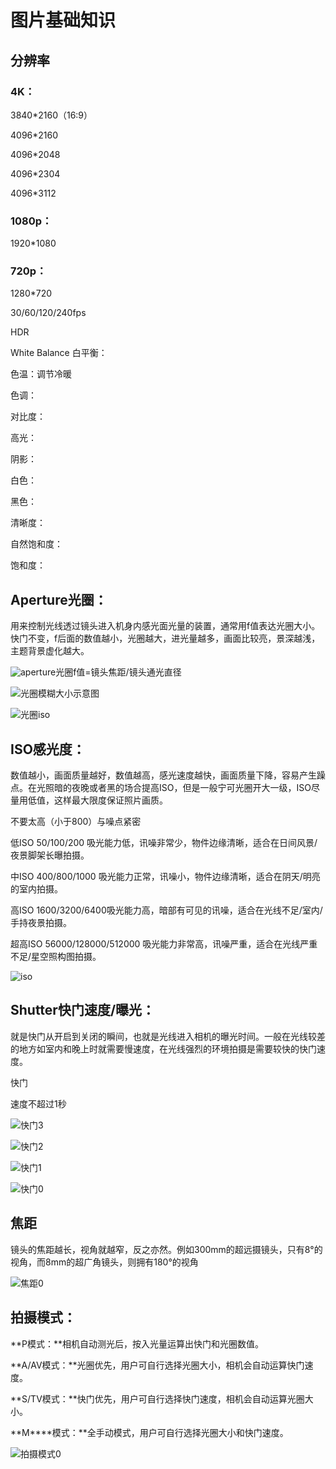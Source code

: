 # 图片基础知识



## 分辨率

### 4K：

3840*2160（16:9）

4096*2160

4096*2048

4096*2304

4096*3112



### 1080p：

1920*1080



### 720p：

1280*720



30/60/120/240fps



HDR

White Balance 白平衡：

色温：调节冷暖

色调：

对比度：

高光：

阴影：

白色：

黑色：

清晰度：

自然饱和度：

饱和度：



## **Aperture光圈**：

用来控制光线透过镜头进入机身内感光面光量的装置，通常用f值表达光圈大小。快门不变，f后面的数值越小，光圈越大，进光量越多，画面比较亮，景深越浅，主题背景虚化越大。

![aperture](./视频处理.ftd/aperture.JPG)光圈f值=镜头焦距/镜头通光直径

![光圈模糊大小示意图](./视频处理.ftd/光圈模糊大小示意图.JPG)



![光圈iso](./视频处理.ftd/光圈iso.jpeg)



## ISO感光度：

数值越小，画面质量越好，数值越高，感光速度越快，画面质量下降，容易产生躁点。在光照暗的夜晚或者黑的场合提高ISO，但是一般宁可光圈开大一级，ISO尽量用低值，这样最大限度保证照片画质。

不要太高（小于800）与噪点紧密

低ISO 50/100/200 吸光能力低，讯噪非常少，物件边缘清晰，适合在日间风景/夜景脚架长曝拍摄。

中ISO 400/800/1000 吸光能力正常，讯噪小，物件边缘清晰，适合在阴天/明亮的室内拍摄。

高ISO 1600/3200/6400吸光能力高，暗部有可见的讯噪，适合在光线不足/室内/手持夜景拍摄。

超高ISO 56000/128000/512000 吸光能力非常高，讯噪严重，适合在光线严重不足/星空照构图拍摄。

![iso](./视频处理.ftd/iso.JPG)



## **Shutter快门速度/曝光**：

就是快门从开启到关闭的瞬间，也就是光线进入相机的曝光时间。一般在光线较差的地方如室内和晚上时就需要慢速度，在光线强烈的环境拍摄是需要较快的快门速度。

快门

速度不超过1秒

![快门3](./视频处理.ftd/快门0.GIF)

![快门2](./视频处理.ftd/快门1.JPG)

![快门1](./视频处理.ftd/快门2.JPG)

![快门0](./视频处理.ftd/快门3.JPG)



## 焦距

镜头的焦距越长，视角就越窄，反之亦然。例如300mm的超远摄镜头，只有8°的视角，而8mm的超广角镜头，则拥有180°的视角

![焦距0](./视频处理.ftd/焦距0.JPG)



## 拍摄模式：

**P模式：**相机自动测光后，按入光量运算出快门和光圈数值。

**A/AV模式：**光圈优先，用户可自行选择光圈大小，相机会自动运算快门速度。

**S/TV模式：**快门优先，用户可自行选择快门速度，相机会自动运算光圈大小。

**M****模式：**全手动模式，用户可自行选择光圈大小和快门速度。

![拍摄模式0](./视频处理.ftd/拍摄模式0.JPG)